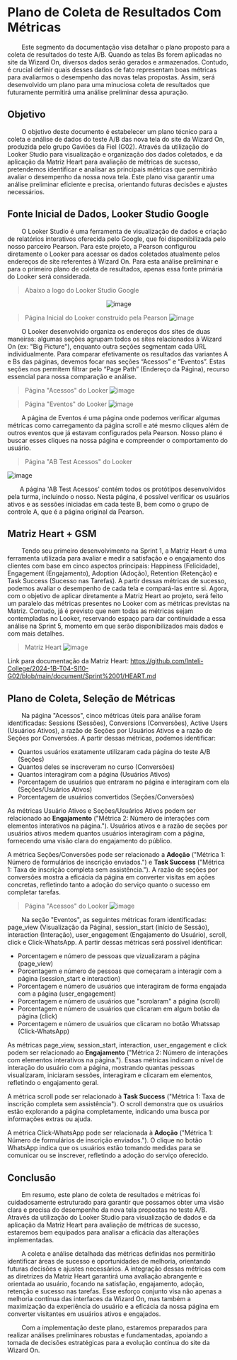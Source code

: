 # Plano de Coleta de Resultados Com Métricas

&emsp;&emsp; Este segmento da documentação visa detalhar o plano proposto para a coleta de resultados do teste A/B. Quando as telas Bs forem aplicadas no site da Wizard On, diversos dados serão gerados e armazenados. Contudo, é crucial definir quais desses dados de fato representam boas métricas para avaliarmos o desempenho das novas telas propostas. Assim, será desenvolvido um plano para uma minuciosa coleta de resultados que futuramente permitirá uma análise preliminar dessa apuração.

## Objetivo 

&emsp;&emsp; O objetivo deste documento é estabelecer um plano técnico para a coleta e análise de dados do teste A/B das nova tela do site da Wizard On, produzida pelo grupo Gaviões da Fiel (G02). Através da utilização do Looker Studio para visualização e organização dos dados coletados, e da aplicação da Matriz Heart para avaliação de métricas de sucesso, pretendemos identificar e analisar as principais métricas que permitirão avaliar o desempenho da nossa nova tela. Este plano visa garantir uma análise preliminar eficiente e precisa, orientando futuras decisões e ajustes necessários.

## Fonte Inicial de Dados, Looker Studio Google

&emsp;&emsp; O Looker Studio é uma ferramenta de visualização de dados e criação de relatórios interativos oferecida pelo Google, que foi disponibilizada pelo nosso parceiro Pearson. Para este projeto, a Pearson configurou diretamente o Looker para acessar os dados coletados atualmente pelos endereços de site referentes à Wizard On. Para esta análise preliminar e para o primeiro plano de coleta de resultados, apenas essa fonte primária do Looker será considerada.

> Abaixo a logo do Looker Studio Google
<p align="center">
  <img src="https://github.com/joaomtm/Rascunho/assets/99208815/9a79aba1-e097-410e-ae11-f38cbede1b40" alt="image">
</p>


> Página Inicial do Looker construído pela Pearson
![image](https://github.com/joaomtm/Rascunho/assets/99208815/e1639553-bbcd-457e-bb26-d71c9ad7c49f)

&emsp;&emsp; O Looker desenvolvido organiza os endereços dos sites de duas maneiras: algumas seções agrupam todos os sites relacionados à Wizard On (ex: "Big Picture"), enquanto outra seções segmentam cada URL individualmente. Para comparar efetivamente os resultados das variantes A e Bs das páginas, devemos focar nas seções “Acessos” e “Eventos”. Estas seções nos permitem filtrar pelo “Page Path” (Endereço da Página), recurso essencial para nossa comparação e análise.

> Página "Acessos" do Looker
![image](https://github.com/joaomtm/Rascunho/assets/99208815/3fc103d3-057f-4f7b-999a-ee98035d0b5a)

> Página "Eventos" do Looker
![image](https://github.com/joaomtm/Rascunho/assets/99208815/89092742-9738-4a0c-8f64-39ed422c72e9)

&emsp;&emsp; A página de Eventos é uma página onde podemos verificar algumas métricas como carregamento da página scroll e até mesmo cliques além de outros eventos que já estavam configurados pela Pearson. Nosso plano é buscar esses cliques na nossa página e compreender o comportamento do usuário.

> Página "AB Test Acessos" do Looker

![image](https://github.com/Inteli-College/2024-1B-T04-SI10-G02/blob/main/document/Sprint%2004/assets/image.png)

&emsp;&emsp;A página 'AB Test Acessos' contém todos os protótipos desenvolvidos pela turma, incluindo o nosso. Nesta página, é possível verificar os usuários ativos e as sessões iniciadas em cada teste B, bem como o grupo de controle A, que é a página original da Pearson.

## Matriz Heart + GSM

&emsp;&emsp; Tendo seu primeiro desenvolvimento na Sprint 1, a Matriz Heart é uma ferramenta utilizada para avaliar e medir a satisfação e o engajamento dos clientes com base em cinco aspectos principais: Happiness (Felicidade), Engagement (Engajamento), Adoption (Adoção), Retention (Retenção) e Task Success (Sucesso nas Tarefas). A partir dessas métricas de sucesso, podemos avaliar o desempenho de cada tela e compará-las entre si. Agora, com o objetivo de aplicar diretamente a Matriz Heart ao projeto, será feito um paralelo das métricas presentes no Looker com as métricas previstas na Matriz. Contudo, já é previsto que nem todas as métricas sejam contempladas no Looker, reservando espaço para dar continuidade a essa análise na Sprint 5, momento em que serão disponibilizados mais dados e com mais detalhes.

> Matriz Heart
![image](https://github.com/joaomtm/Rascunho/assets/99208815/d6d10b5e-c0a6-46c2-bea7-b100be098fa5)

Link para documentação da Matriz Heart: https://github.com/Inteli-College/2024-1B-T04-SI10-G02/blob/main/document/Sprint%2001/HEART.md

## Plano de Coleta, Seleção de Métricas

&emsp;&emsp; Na página "Acessos", cinco métricas úteis para análise foram identificadas: Sessions (Sessões), Conversions (Conversões), Active Users (Usuários Ativos), a razão de Seções por Usuários Ativos e a razão de Seções por Conversões. A partir dessas métricas, podemos identificar:
- Quantos usuários exatamente utilizaram cada página do teste A/B (Seções)
- Quantos deles se inscreveram no curso (Conversões)
- Quantos interagiram com a página (Usuários Ativos)
- Porcentagem de usuários que entraram no página e interagiram com ela (Seções/Usuários Ativos)
- Porcentagem de usuários convertidos (Seções/Conversões)

As métricas Usuário Ativos e Seções/Usuários Ativos podem ser relacionado ao **Engajamento** ("Métrica 2: Número de interações com elementos interativos na página."). Usuários ativos e a razão de seções por usuários ativos medem quantos usuários interagiram com a página, fornecendo uma visão clara do engajamento do público.

A métrica Seções/Conversões pode ser relacionado a **Adoção** ("Métrica 1: Número de formulários de inscrição enviados.") e **Task Success** ("Métrica 1: Taxa de inscrição completa sem assistência."). A razão de seções por conversões mostra a eficácia da página em converter visitas em ações concretas, refletindo tanto a adoção do serviço quanto o sucesso em completar tarefas.

> Página "Acessos" do Looker
![image](https://github.com/joaomtm/Rascunho/assets/99208815/f70d2b3a-b935-480e-8335-7b949b0af037)

&emsp;&emsp; Na seção "Eventos", as seguintes métricas foram identificadas: page_view (Visualização da Página), session_start (início de Sessão), interaction (Interação), user_engagement (Engajamento do Usuário), scroll, click e Click-WhatsApp. A partir dessas métricas será possível identificar:

- Porcentagem e número de pessoas que vizualizaram a página (page_view)
- Porcentagem e número de pessoas que começaram a interagir com a página (session_start e interaction)
- Porcentagem e número de usuários que interagiram de forma engajada com a página (user_engagement)
- Porcentagem e número de usuários que "scrolaram" a página (scroll)
- Porcentagem e número de usuários que clicaram em algum botão da página (click)
- Porcentagem e número de usuários que clicaram no botão Whatssap (Click-WhatsApp)

As métricas page_view, session_start, interaction, user_engagement e click podem ser relacionado ao **Engajamento** ("Métrica 2: Número de interações com elementos interativos na página."). Essas métricas indicam o nível de interação do usuário com a página, mostrando quantas pessoas visualizaram, iniciaram sessões, interagiram e clicaram em elementos, refletindo o engajamento geral.

A métrica scroll pode ser relacionado à **Task Success** ("Métrica 1: Taxa de inscrição completa sem assistência"). O scroll demonstra que os usuários estão explorando a página completamente, indicando uma busca por informações extras ou ajuda.

A métrica Click-WhatsApp pode ser relacionada à **Adoção** ("Métrica 1: Número de formulários de inscrição enviados."). O clique no botão WhatsApp indica que os usuários estão tomando medidas para se comunicar ou se inscrever, refletindo a adoção do serviço oferecido.

## Conclusão

&emsp;&emsp; Em resumo, este plano de coleta de resultados e métricas foi cuidadosamente estruturado para garantir que possamos obter uma visão clara e precisa do desempenho da nova tela propostas no teste A/B. Através da utilização do Looker Studio para visualização de dados e da aplicação da Matriz Heart para avaliação de métricas de sucesso, estaremos bem equipados para analisar a eficácia das alterações implementadas.

&emsp;&emsp; A coleta e análise detalhada das métricas definidas nos permitirão identificar áreas de sucesso e oportunidades de melhoria, orientando futuras decisões e ajustes necessários. A integração dessas métricas com as diretrizes da Matriz Heart garantirá uma avaliação abrangente e orientada ao usuário, focando na satisfação, engajamento, adoção, retenção e sucesso nas tarefas. Esse esforço conjunto visa não apenas a melhoria contínua das interfaces da Wizard On, mas também a maximização da experiência do usuário e a eficácia da nossa página em converter visitantes em usuários ativos e engajados.

&emsp;&emsp; Com a implementação deste plano, estaremos preparados para realizar análises preliminares robustas e fundamentadas, apoiando a tomada de decisões estratégicas para a evolução contínua do site da Wizard On.
